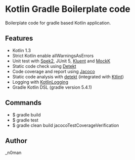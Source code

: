 # Kotlin Gradle Boilerplate code

Boilerplate code for gradle based Kotlin application.

## Features
- Kotlin 1.3
- Strict Kotlin enable allWarningsAsErrors
- Unit test with [Spek2](http://spekframework.org/), JUnit 5, [Kluent](https://markusamshove.github.io/Kluent/) and [MockK](https://mockk.io/)
- Static code check using [Detekt](https://github.com/arturbosch/detekt)
- Code coverage and report using [Jacoco](https://reflectoring.io/jacoco/)
- Static code analysis with [detekt](https://github.com/arturbosch/detekt) (integrated with [Ktlint](https://ktlint.github.io/))
- Logging with [KotlinLogging](https://github.com/MicroUtils/kotlin-logging)
- Gradle Kotlin DSL (gradle version 5.4.1)

## Commands
- $ gradle build
- $ gradle test
- $ gradle clean build jacocoTestCoverageVerification

## Author
_n0man

